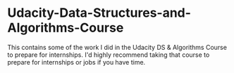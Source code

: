 # Udacity-Data-Structures-and-Algorithms-Course
This contains some of the work I did in the Udacity DS &amp; Algorithms Course to prepare for internships. I'd highly recommend taking that course to prepare for internships or jobs if you have time.

